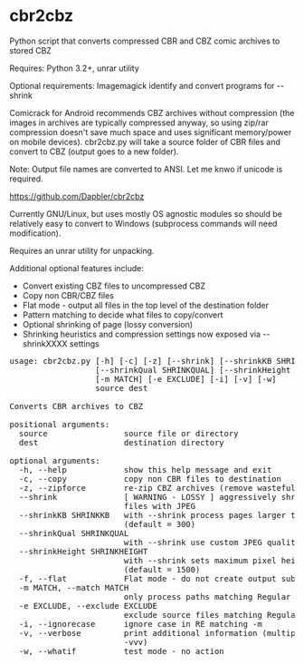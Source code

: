 # cbr2cbz
Python script that converts compressed CBR and CBZ comic archives to stored CBZ

Requires: Python 3.2+, unrar utility

Optional requirements: Imagemagick identify and convert programs for --shrink

Comicrack for Android recommends CBZ archives without compression (the images in archives are typically compressed anyway, so using zip/rar compression doesn't save much space and uses significant memory/power on mobile devices).
cbr2cbz.py will take a source folder of CBR files and convert to CBZ (output goes to a new folder).

Note: Output file names are converted to ANSI. Let me knwo if unicode is required.

https://github.com/Dapbler/cbr2cbz

Currently GNU/Linux, but uses mostly OS agnostic modules so should be relatively easy to convert to Windows (subprocess commands will need modification).

Requires an unrar utility for unpacking.

Additional optional features include:
* Convert existing CBZ files to uncompressed CBZ
* Copy non CBR/CBZ files
* Flat mode - output all files in the top level of the destination folder
* Pattern matching to decide what files to copy/convert
* Optional shrinking of page (lossy conversion)
* Shrinking heuristics and compression settings now exposed via --shrinkXXXX settings

<pre>
usage: cbr2cbz.py [-h] [-c] [-z] [--shrink] [--shrinkKB SHRINKKB]
                  [--shrinkQual SHRINKQUAL] [--shrinkHeight SHRINKHEIGHT] [-f]
                  [-m MATCH] [-e EXCLUDE] [-i] [-v] [-w]
                  source dest

Converts CBR archives to CBZ

positional arguments:
  source                source file or directory
  dest                  destination directory

optional arguments:
  -h, --help            show this help message and exit
  -c, --copy            copy non CBR files to destination
  -z, --zipforce        re-zip CBZ archives (remove wasteful compression)
  --shrink              [ WARNING - LOSSY ] aggressively shrink large page
                        files with JPEG
  --shrinkKB SHRINKKB   with --shrink process pages larger than this many KB
                        (default = 300)
  --shrinkQual SHRINKQUAL
                        with --shrink use custom JPEG quality (default = 40)
  --shrinkHeight SHRINKHEIGHT
                        with --shrink sets maximum pixel height of page
                        (default = 1500)
  -f, --flat            Flat mode - do not create output subdirectories
  -m MATCH, --match MATCH
                        only process paths matching Regular Expression
  -e EXCLUDE, --exclude EXCLUDE
                        exclude source files matching Regular Expression
  -i, --ignorecase      ignore case in RE matching -m
  -v, --verbose         print additional information (multiple accepted eg.
                        -vvv)
  -w, --whatif          test mode - no action
</pre>

